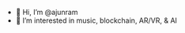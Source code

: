 - 👋 Hi, I’m @ajunram
- 👀 I’m interested in music, blockchain, AR/VR, & AI

<!---
ajunram/ajunram is a ✨ special ✨ repository because its `README.md` (this file) appears on your GitHub profile.
You can click the Preview link to take a look at your changes.
--->
